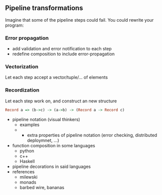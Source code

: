 
## Pipeline transformations

Imagine that some of the pipeline steps could fail.  You could rewrite your program:

### Error propagation

* add validation and error notification to each step
* redefine composition to include error-propagation

### Vectorization

Let each step accept a vector/tuple/... of elements

### Recordization

Let each step work on, and construct an new structure

```haskell
Record a => (b->c) -> (a->b) -> (Record a -> Record c)
```


* pipeline notation (visual thinkers)
  * examples
  * + extra properties of pipeline notation (error checking, distributed deploymnet, ...)
* function composition in some languages
  * python
  * c++
  * Haskell
* pipeline decorations in said languages
* references
  * milewski
  * monads
  * barbed wire, bananas
